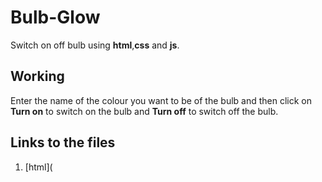 # Bulb-Glow
Switch on off bulb using **html**,**css** and **js**.

## Working

Enter the name of the colour you want to be of the bulb and then click on **Turn on** to switch on the bulb and **Turn off** to switch off the bulb.

## Links to the files
1. [html](
